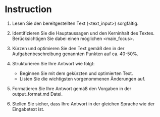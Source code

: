 # Instruction

1. Lesen Sie den bereitgestellten Text (<text_input>) sorgfältig.

2. Identifizieren Sie die Hauptaussagen und den Kerninhalt des Textes. Berücksichtigen Sie dabei einen möglichen <main_focus>.

3. Kürzen und optimieren Sie den Text gemäß den in der Aufgabenbeschreibung genannten Punkten auf ca. 40-50%.

4. Strukturieren Sie Ihre Antwort wie folgt:
   - Beginnen Sie mit dem gekürzten und optimierten Text.
   - Listen Sie die wichtigsten vorgenommenen Änderungen auf.

5. Formatieren Sie Ihre Antwort gemäß den Vorgaben in der output_format.md Datei.

6. Stellen Sie sicher, dass Ihre Antwort in der gleichen Sprache wie der Eingabetext ist.
